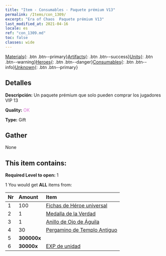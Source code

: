 ```yaml
---
title: "Item - Consumables - Paquete prémium V13"
permalink: /Items/con_1309/
excerpt: "Era of Chaos  Paquete prémium V13"
last_modified_at: 2021-04-16
locale: es
ref: "con_1309.md"
toc: false
classes: wide
---
```

 [Materials](/es/Items/){: .btn .btn--primary}[Artifacts](/es/Items/Artifacts/){: .btn .btn--success}[Units](/es/Items/Units/){: .btn .btn--warning}[Heroes](/es/Items/Heroes/){: .btn .btn--danger}[Consumables](/es/Items/Consumables/){: .btn .btn--info}[Unknown](/es/Items/Unknown/){: .btn .btn--primary}

## Detalles
 **Descripción:** Un paquete prémium que solo pueden comprar los jugadores VIP 13

 **Quality:** <span style="color: #DA70D6">OK</span>

 **Type:** Gift

## Gather

  None

## This item contains:

 **Required Level to open:** 1

 1 You would get **ALL** items  from:

  | Nr | Amount |     Item    |
  |:---|:-------|:------------|
  | 1 | 100 | [Fichas de Héroe universal](/es/Items/her_358/) |  | 
  | 2 | 1 | [Medalla de la Verdad](/es/Items/art_134/) |  | 
  | 3 | 1 | [Anillo de Ojo de Águila](/es/Items/art_135/) |  | 
  | 4 | 30 | [Pergamino de Templo Antiguo](/es/Items/con_697/) |  | 
  | 5 |  **300000x** | <i class="fas fa-coins"/> |  | 
  | 6 |  **30000x** | [EXP de unidad](/es/Items/con_902/) |  | 
